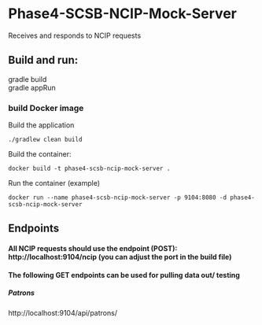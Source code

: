 # Phase4-SCSB-NCIP-Mock-Server
Receives and responds to NCIP requests

## Build and run:
gradle build
<br>
gradle appRun
### build Docker image
Build the application
```
./gradlew clean build
```
Build the container:
```
docker build -t phase4-scsb-ncip-mock-server .
```
Run the container (example)
```
docker run --name phase4-scsb-ncip-mock-server -p 9104:8080 -d phase4-scsb-ncip-mock-server
```

## Endpoints

#### All NCIP requests should use the endpoint (POST): http://localhost:9104/ncip  (you can adjust the port in the build file)

#### The following GET endpoints can be used for pulling data out/ testing
##### Patrons
http://localhost:9104/api/patrons/